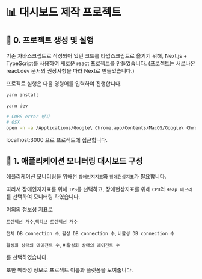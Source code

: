 # 📊 대시보드 제작 프로젝트

## 📌 0. 프로젝트 생성 및 실행

기존 자바스크립트로 작성되어 있던 코드를 타입스크립트로 옮기기 위해, Next.js + TypeScript를 사용하여 새로운 react 프로젝트를 만들었습니다. (프로젝트는 새로나온 react.dev 문서의 권장사항을 따라 Next로 만들었습니다.)

프로젝트 실행은 다음 명령어를 입력하여 진행합니다.

```bash
yarn install

yarn dev

# CORS error 방지
# OSX
open -n -a /Applications/Google\ Chrome.app/Contents/MacOS/Google\ Chrome --args --user-data-dir="/tmp/chrome_dev_test" --disable-web-security
```

localhost:3000 으로 프로젝트에 접근합니다.

## 📌 1. 애플리케이션 모니터링 대시보드 구성

애플리케이션 모니터링을 위해선 `장애인지지표`와 `장애현상지표`가 필요합니다.

따라서 장애인지지표를 위해 `TPS`를 선택하고, 장애현상지표를 위해 `CPU`와 `Heap 메모리`를 선택하여 모니터링 하였습니다.

이외의 정보성 지표로

`트렌젝션 개수`,`액티브 트렌젝션 개수`

`전체 DB connection 수`, `활성 DB connection 수`, `비활성 DB connection 수`

`활성화 상태의 에이전트 수`, `비활성화 상태의 에이전트 수`

를 선택하였습니다.

또한 메타성 정보로 프로젝트 이름과 플랫폼을 보여줍니다.
